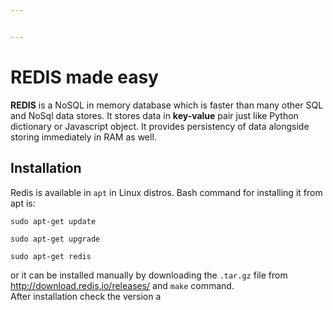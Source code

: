 ```yaml
---


---
```


<h1 id="redis-made-easy">REDIS made easy</h1>
<p><strong>REDIS</strong> is a NoSQL in memory database which is faster than many other SQL and NoSql data stores. It stores data in <strong>key-value</strong> pair just like Python dictionary or Javascript object. It provides persistency of data alongside storing immediately in RAM as well.</p>
<h2 id="installation">Installation</h2>
<p>Redis is available in <code>apt</code>  in Linux distros. Bash command for installing it from apt is:</p>
<pre class=" language-bash"><code class="prism  language-bash"><span class="token function">sudo</span> <span class="token function">apt-get</span> update
</code></pre>
<pre class=" language-bash"><code class="prism  language-bash"><span class="token function">sudo</span> <span class="token function">apt-get</span> upgrade
</code></pre>
<pre class=" language-bash"><code class="prism  language-bash"><span class="token function">sudo</span> <span class="token function">apt-get</span> redis
</code></pre>
<p>or it can be installed manually by downloading the <code>.tar.gz</code> file from <a href="http://download.redis.io/releases/">http://download.redis.io/releases/</a> and <code>make</code> command.<br>
After installation check the version a</p>

